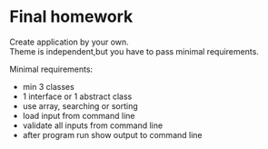 # Final homework

Create application by your own.\
Theme is independent,but you have to pass minimal requirements.

Minimal requirements:
 - min 3 classes
 - 1 interface or 1 abstract class
 - use array, searching or sorting
 - load input from command line
 - validate all inputs from command line
 - after program run show output to command line